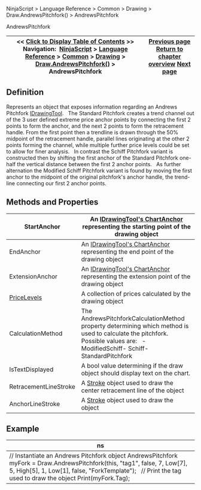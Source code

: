 ﻿
NinjaScript > Language Reference > Common > Drawing > Draw.AndrewsPitchfork() > AndrewsPitchfork

AndrewsPitchfork

| << [Click to Display Table of Contents](andrewspitchfork.md) >> **Navigation:**     [NinjaScript](ninjascript.md) > [Language Reference](language_reference_wip.md) > [Common](common.md) > [Drawing](drawing.md) > [Draw.AndrewsPitchfork()](draw_andrewspitchfork.md) > AndrewsPitchfork | [Previous page](draw_andrewspitchfork.md) [Return to chapter overview](draw_andrewspitchfork.md) [Next page](draw_arc.md) |
| --- | --- |
## Definition
Represents an object that exposes information regarding an Andrews Pitchfork [IDrawingTool](idrawingtool.md). 
 
The Standard Pitchfork creates a trend channel out of the 3 user defined extreme price anchor points by connecting the first 2 points to form the anchor, and the next 2 points to form the retracement handle. From the first point then a trendline is drawn through the 50% midpoint of the retracement handle, parallel lines originating at the other 2 points forming the channel, while multiple further price levels could be set to allow for finer analysis. 
 
In contrast the Schiff Pitchfork variant is constructed then by shifting the first anchor of the Standard Pitchfork one-half the vertical distance between the first 2 anchor points.
 
As further alternation the Modified Schiff Pitchfork variant is found by moving the first anchor to the midpoint of the original pitchfork's anchor handle, the trend-line connecting our first 2 anchor points.
 
## Methods and Properties

| StartAnchor | An [IDrawingTool's ChartAnchor](idrawingtool.htm#chartanchor) representing the starting point of the drawing object |
| --- | --- |
| EndAnchor | An [IDrawingTool's ChartAnchor](idrawingtool.htm#chartanchor) representing the end point of the drawing object |
| ExtensionAnchor | An [IDrawingTool's ChartAnchor](idrawingtool.htm#chartanchor) representing the extension point of the drawing object |
| [PriceLevels](pricelevels.md) | A collection of prices calculated by the drawing object |
| CalculationMethod | The AndrewsPitchforkCalculationMethod property determining which method is used to calculate the pitchfork.     Possible values are:   - ModifiedSchiff- Schiff- StandardPitchfork |
| IsTextDisplayed | A bool value determining if the draw object should display text on the chart. |
| RetracementLineStroke | A [Stroke](stroke_class.md) object used to draw the center retracement line of the object |
| AnchorLineStroke | A [Stroke](stroke_class.md) object used to draw the object |
## 
## 
## Example

| ns |
| --- |
| // Instantiate an Andrews Pitchfork object AndrewsPitchfork myFork = Draw.AndrewsPitchfork(this, "tag1", false, 7, Low[7], 5, High[5], 1, Low[1], false, "ForkTemplate");   // Print the tag used to draw the object Print(myFork.Tag); |
